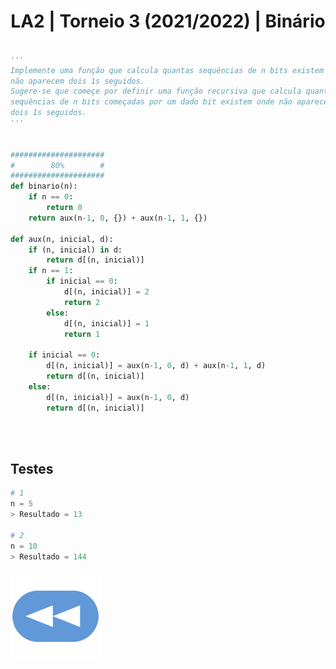 <h1 style="text-align: center;">LA2 | Torneio 3 (2021/2022) | Binário</h1>

```Python

'''
Implemente uma função que calcula quantas sequências de n bits existem onde
não aparecem dois 1s seguidos.
Sugere-se que começe por definir uma função recursiva que calcula quantas 
sequências de n bits começadas por um dado bit existem onde não aparecem 
dois 1s seguidos.
'''


#####################
#        80%        #
#####################
def binario(n):
    if n == 0:
        return 0
    return aux(n-1, 0, {}) + aux(n-1, 1, {})
    
def aux(n, inicial, d):
    if (n, inicial) in d:
        return d[(n, inicial)]
    if n == 1:
        if inicial == 0:
            d[(n, inicial)] = 2
            return 2
        else:
            d[(n, inicial)] = 1
            return 1
        
    if inicial == 0:
        d[(n, inicial)] = aux(n-1, 0, d) + aux(n-1, 1, d)
        return d[(n, inicial)]
    else:
        d[(n, inicial)] = aux(n-1, 0, d)
        return d[(n, inicial)]
    
```


<br>


## Testes

```Python
# 1
n = 5
> Resultado = 13

# 2
n = 10
> Resultado = 144
```

[![retroceder](https://raw.githubusercontent.com/David81820/Recursos-LCC/main/Rewind.png)](https://david81820.github.io/Recursos-LCC/2ano/2sem/LA2/codigo)
